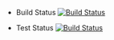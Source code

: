 
* Build Status
[![Build Status](http://06dc4854eb1c.ngrok.io/buildStatus/icon?job=instavote%2Fworker-build)](http://06dc4854eb1c.ngrok.io/job/instavote/job/worker-build/)

* Test Status
 [![Build Status](http://06dc4854eb1c.ngrok.io/buildStatus/icon?job=instavote%2Fworker-test&subject=UnitTest)](http://06dc4854eb1c.ngrok.io/job/instavote/job/worker-test/)
